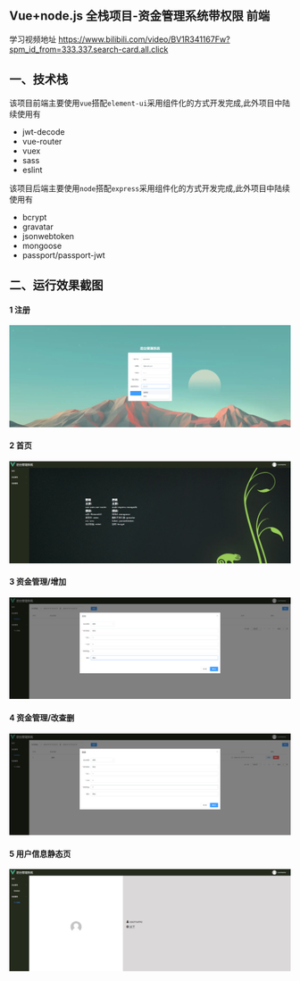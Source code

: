 ## Vue+node.js 全栈项目-资金管理系统带权限 前端

学习视频地址 https://www.bilibili.com/video/BV1R341167Fw?spm_id_from=333.337.search-card.all.click

## 一、技术栈

该项目前端主要使用`vue`搭配`element-ui`采用组件化的方式开发完成,此外项目中陆续使用有

- jwt-decode
- vue-router
- vuex
- sass
- eslint

该项目后端主要使用`node`搭配`express`采用组件化的方式开发完成,此外项目中陆续使用有

- bcrypt
- gravatar
- jsonwebtoken
- mongoose
- passport/passport-jwt

## 二、运行效果截图

#### 1 注册

![dark](./data/1.png)

#### 2 首页

![dark](./data/2.png)

#### 3 资金管理/增加

![dark](./data/3.png)

#### 4 资金管理/改查删

![dark](./data/4.png)

#### 5 用户信息静态页

![dark](./data/5.png)
